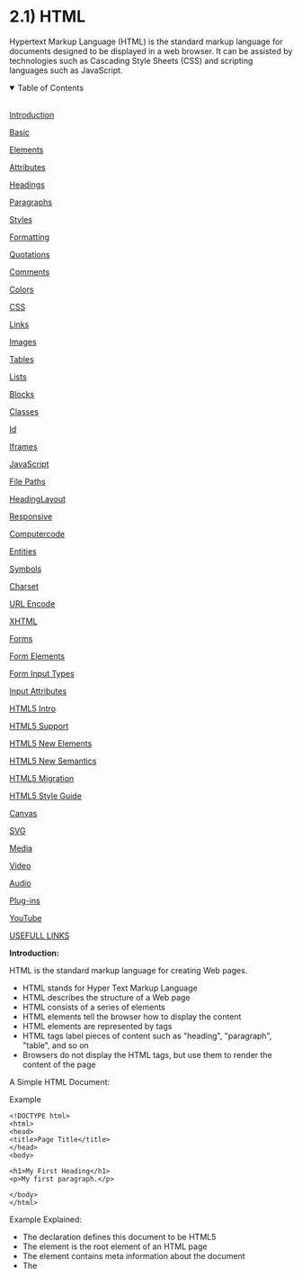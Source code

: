 # 2.1) HTML

Hypertext Markup Language (HTML) is the standard markup language for documents designed to be displayed in a web browser. It can be assisted by technologies such as Cascading Style Sheets (CSS) and scripting languages such as JavaScript.

<details open>
<summary>Table of Contents</summary>
<br>

[Introduction](#h1)

[Basic](#h2)

[Elements](#h3)

[Attributes](#h4)

[Headings](#h5)

[Paragraphs](#h6)

[Styles](#h7)

[Formatting](#h8)

[Quotations](#h9)

[Comments](#h10)

[Colors](#h11)

[CSS](#h12)

[Links](#h13)

[Images](#h14)

[Tables](#h15)

[Lists](#h16)

[Blocks](#h17)

[Classes](#h18)

[Id](#h19)

[Iframes](#h20)

[JavaScript](#h21)

[File Paths](#h22)

[HeadingLayout](#h23)

[Responsive](#h24)

[Computercode](#h25)

[Entities](#h26)

[Symbols](#h27)

[Charset](#h28)

[URL Encode](#h29)

[XHTML](#h30)

[Forms](#h31)

[Form Elements](#h32)

[Form Input Types](#h33)

[Input Attributes](#h34)

[HTML5 Intro](#h35)

[HTML5 Support](#h36)

[HTML5 New Elements](#h37)

[HTML5 New Semantics](#h38)

[HTML5 Migration](#h39)

[HTML5 Style Guide](#h40)

[Canvas](#h41)

[SVG](#h42)

[Media](#h43)

[Video](#h44)

[Audio](#h45)

[Plug-ins](#h46)

[YouTube](#h47)

[USEFULL LINKS](#h48)

</details>

<a name="h1"/>

**Introduction:**

HTML is the standard markup language for creating Web pages.

* HTML stands for Hyper Text Markup Language
* HTML describes the structure of a Web page
* HTML consists of a series of elements
* HTML elements tell the browser how to display the content
* HTML elements are represented by tags
* HTML tags label pieces of content such as "heading", "paragraph", "table", and so on
* Browsers do not display the HTML tags, but use them to render the content of the page

A Simple HTML Document:

Example
```
<!DOCTYPE html>
<html>
<head>
<title>Page Title</title>
</head>
<body>

<h1>My First Heading</h1>
<p>My first paragraph.</p>

</body>
</html>
```

Example Explained:

* The <!DOCTYPE html> declaration defines this document to be HTML5
* The <html> element is the root element of an HTML page
* The <head> element contains meta information about the document
* The <title> element specifies a title for the document
* The <body> element contains the visible page content
* The <h1> element defines a large heading
* The <p> element defines a paragraph

HTML Tags:

HTML tags are element names surrounded by angle brackets:
```
<tagname>content goes here...</tagname>
```
* HTML tags normally come in pairs like <p> and </p>
* The first tag in a pair is the start tag, the second tag is the end tag
* The end tag is written like the start tag, but with a forward slash inserted before the tag name

Web Browsers:

The purpose of a web browser (Chrome, Edge, Firefox, Safari) is to read HTML documents and display them.

The browser does not display the HTML tags, but uses them to determine how to display the document.

The <!DOCTYPE> Declaration:

The <!DOCTYPE> declaration represents the document type, and helps browsers to display web pages correctly.

It must only appear once, at the top of the page (before any HTML tags).

The <!DOCTYPE> declaration is not case sensitive.

The <!DOCTYPE> declaration for HTML5 is:
```
<!DOCTYPE html>
```

<a name="h2"/>

**Basic:**

**Documents**

All HTML documents must start with a document type declaration: <!DOCTYPE html>.

The HTML document itself begins with <html> and ends with </html>.

The visible part of the HTML document is between <body> and </body>.

Example:
```
<!DOCTYPE html>
<html>
<body>

<h1>My First Heading</h1>
<p>My first paragraph.</p>

</body>
</html>
```

**Headings**

HTML headings are defined with the <h1> to <h6> tags.

<h1> defines the most important heading. <h6> defines the least important heading: 

Example:
```
<h1>This is heading 1</h1>
<h2>This is heading 2</h2>
<h3>This is heading 3</h3>
```

**Paragraphs**

HTML paragraphs are defined with the <p> tag:

Example:
```
<p>This is a paragraph.</p>
<p>This is another paragraph.</p>
```

**Links**

HTML links are defined with the <a> tag:

Example
```
<a href="https://www.w3schools.com">This is a link</a>
```

The link's destination is specified in the href attribute. 

**Images**

HTML images are defined with the <img> tag.

The source file (src), alternative text (alt), width, and height are provided as attributes:

Example:
```
<img src="w3schools.jpg" alt="W3Schools.com" width="104" height="142">
```

**Buttons**

HTML buttons are defined with the <button> tag:

Example:
```
<button>Click me</button>
```

**HTML Lists**

HTML lists are defined with the <ul> (unordered/bullet list) or the <ol> (ordered/numbered list) tag, followed by <li> tags (list items):

Example:
```
<ul>
  <li>Coffee</li>
  <li>Tea</li>
  <li>Milk</li>
</ul>

<ol>
  <li>Coffee</li>
  <li>Tea</li>
  <li>Milk</li>
</ol>
```

<a name="h3"/>

**Elements:**

An HTML element usually consists of a start tag and an end tag, with the content inserted in between:
```
<tagname>Content goes here...</tagname>
```

**Nested HTML Elements**

HTML elements can be nested (elements can contain elements).

All HTML documents consist of nested HTML elements (Elements inside other elements).

**Empty HTML Elements**

HTML elements with no content are called empty elements.

<br> is an empty element without a closing tag (the <br> tag defines a line break):

Example:
```
<p>This is a <br> paragraph with a line break.</p>
```

Empty elements can be "closed" in the opening tag like this: <br />.

HTML5 does not require empty elements to be closed. But if you want stricter validation, or if you need to make your document readable by XML parsers, you must close all HTML elements properly.

**HTML Is Not Case Sensitive**

HTML tags are not case sensitive: <P> means the same as <p>.

The HTML5 standard does not require lowercase tags, but it is recommended to use lowercase in HTML, and demands lowercase for stricter document types like XHTML.

<a name="h4"/>

**Attributes:**

* All HTML elements can have attributes
* Attributes provide additional information about an element
* Attributes are always specified in the start tag
* Attributes usually come in name/value pairs like: name="value"

**The href Attribute**

HTML links are defined with the <a> tag. The link address is specified in the href attribute:

Example:
```
<a href="https://www.w3schools.com">This is a link</a>
```

**The src Attribute**

HTML images are defined with the <img> tag.

The filename of the image source is specified in the src attribute:

Example:
```
<img src="img_girl.jpg">
```

**The width and height Attributes**

HTML images also have width and height attributes, which specifies the width and height of the image:

Example:
```
<img src="img_girl.jpg" width="500" height="600">
```

**The alt Attribute**

The alt attribute specifies an alternative text to be used, if an image cannot be displayed.

The value of the alt attribute can be read by screen readers. This way, someone "listening" to the webpage, e.g. a vision impaired person, can "hear" the element.

Example:
```
<img src="img_girl.jpg" alt="Girl with a jacket">
```

<a name="h5"/>

**Headings:**

Headings are defined with the <h1> to <h6> tags.

<h1> defines the most important heading. <h6> defines the least important heading.

Example:
```
<h1>Heading 1</h1>
<h2>Heading 2</h2>
<h3>Heading 3</h3>
<h4>Heading 4</h4>
<h5>Heading 5</h5>
<h6>Heading 6</h6>
```

**Headings Are Important**

Search engines use the headings to index the structure and content of your web pages.

Users often skim a page by its headings. It is important to use headings to show the document structure.

<h1> headings should be used for main headings, followed by <h2> headings, then the less important <h3>, and so on.

**Bigger Headings**

Each HTML heading has a default size. However, you can specify the size for any heading with the style attribute, using the CSS font-size property:

Example:
```
<h1 style="font-size:60px;">Heading 1</h1>
```

**Horizontal Rules**

The <hr> tag defines a thematic break in an HTML page, and is most often displayed as a horizontal rule.

The <hr> element is used to separate content (or define a change) in an HTML page:

Example:
```
<h1>This is heading 1</h1>
<p>This is some text.</p>
<hr>
<h2>This is heading 2</h2>
<p>This is some other text.</p>
<hr>
```

**The <head> Element**

The HTML <head> element is a container for metadata. HTML metadata is data about the HTML document. Metadata is not displayed.

The <head> element is placed between the <html> tag and the <body> tag:

Example:
```
<!DOCTYPE html>
<html>

<head>
  <title>My First HTML</title>
  <meta charset="UTF-8">
</head>

<body>
</html>
```

<a name="h6"/>

**Paragraphs:**

The HTML <p> element defines a paragraph:

Example:
```
<p>This is a paragraph.</p>
<p>This is another paragraph.</p>
```

**The HTML <pre> Element**

The HTML <pre> element defines preformatted text.

The text inside a <pre> element is displayed in a fixed-width font (usually Courier), and it preserves both spaces and line breaks:

Example:
```
<pre>
  My Bonnie lies over the ocean.

  My Bonnie lies over the sea.

  My Bonnie lies over the ocean.

  Oh, bring back my Bonnie to me.
</pre>
```

<a name="h7"/>

**Styles:**

Setting the style of an HTML element, can be done with the style attribute.

The HTML style attribute has the following syntax:
```
<tagname style="property:value;">
```

**Background Color**

The CSS background-color property defines the background color for an HTML element.

This example sets the background color for a page to powderblue:

Example:
```
<body style="background-color:powderblue;">

<h1>This is a heading</h1>
<p>This is a paragraph.</p>

</body>
```

**Text Color**

The CSS color property defines the text color for an HTML element:

Example:
```
<h1 style="color:blue;">This is a heading</h1>
<p style="color:red;">This is a paragraph.</p>
```

**Fonts**

The CSS font-family property defines the font to be used for an HTML element:

Example:
```
<h1 style="font-family:verdana;">This is a heading</h1>
<p style="font-family:courier;">This is a paragraph.</p>
```

**Text Size**

The CSS font-size property defines the text size for an HTML element:

Example:
```
<h1 style="font-size:300%;">This is a heading</h1>
<p style="font-size:160%;">This is a paragraph.</p>
```

**Text Alignment**

The CSS text-align property defines the horizontal text alignment for an HTML element:

Example:
```
<h1 style="text-align:center;">Centered Heading</h1>
<p style="text-align:center;">Centered paragraph.</p>
```

<a name="h8"/>

**Formatting:**

HTML also defines special elements for defining text with a special meaning.

HTML uses elements like <b> and <i> for formatting output, like bold or italic text.

Formatting elements were designed to display special types of text:

* <b> - Bold text
* <strong> - Important text
* <i> - Italic text
* <em> - Emphasized text
* <mark> - Marked text
* <small> - Small text
* <del> - Deleted text
* <ins> - Inserted text
* <sub> - Subscript text
* <sup> - Superscript text

**HTML <b> and <strong> Elements**

The HTML <b> element defines bold text, without any extra importance.

Example:
```
<b>This text is bold</b>
```

The HTML <strong> element defines strong text, with added semantic "strong" importance.

Example:
```
<strong>This text is strong</strong>
```

**HTML <i> and <em> Elements**

The HTML <i> element defines italic text, without any extra importance.

Example:
```
<i>This text is italic</i>
```

The HTML <em> element defines emphasized text, with added semantic importance.

Example:
```
<em>This text is emphasized</em>
```

**HTML <small> Element**

The HTML <small> element defines smaller text:

Example:
```
<h2>HTML <small>Small</small> Formatting</h2>
```

**HTML <mark> Element**

The HTML <mark> element defines marked/highlighted text:

Example:
```
<h2>HTML <mark>Marked</mark> Formatting</h2>
```

**HTML <del> Element**

The HTML <del> element defines deleted/removed text.

Example:
```
<p>My favorite color is <del>blue</del> red.</p>
```

**HTML <ins> Element**

The HTML <ins> element defines inserted/added text.

Example:
```
<p>My favorite <ins>color</ins> is red.</p>
```

**HTML <sub> Element**

The HTML <sub> element defines subscripted text.

Example:
```
<p>This is <sub>subscripted</sub> text.</p>
```

**HTML <sup> Element**

The HTML <sup> element defines superscripted text.

Example:
```
<p>This is <sup>superscripted</sup> text.</p>
```

<a name="h9"/>

**Quotations:**

**HTML <q> for Short Quotations**

The HTML <q> element defines a short quotation.

Browsers usually insert quotation marks around the <q> element.

Example:
```
<p>WWF's goal is to: <q>Build a future where people live in harmony with nature.</q></p>
```

**HTML <blockquote> for Quotations**

The HTML <blockquote> element defines a section that is quoted from another source.

Browsers usually indent <blockquote> elements.

Example:
```
<p>Here is a quote from WWF's website:</p>
<blockquote cite="http://www.worldwildlife.org/who/index.html">
For 50 years, WWF has been protecting the future of nature.
The world's leading conservation organization,
WWF works in 100 countries and is supported by
1.2 million members in the United States and
close to 5 million globally.
</blockquote>
```

**HTML <abbr> for Abbreviations**

The HTML <abbr> element defines an abbreviation or an acronym.

Marking abbreviations can give useful information to browsers, translation systems and search-engines.

Example:
```
<p>The <abbr title="World Health Organization">WHO</abbr> was founded in 1948.</p>
```

**HTML <address> for Contact Information**

The HTML <address> element defines contact information (author/owner) of a document or an article.

The <address> element is usually displayed in italic. Most browsers will add a line break before and after the element.

Example:
```
<address>
Written by John Doe.<br>
Visit us at:<br>
Example.com<br>
Box 564, Disneyland<br>
USA
</address>
```

**HTML <cite> for Work Title**

The HTML <cite> element defines the title of a work.

Browsers usually display <cite> elements in italic.

Example:
```
<p><cite>The Scream</cite> by Edvard Munch. Painted in 1893.</p>
```

**HTML <bdo> for Bi-Directional Override**

The HTML <bdo> element defines bi-directional override.

The <bdo> element is used to override the current text direction:

Example:
```
<bdo dir="rtl">This text will be written from right to left</bdo>
```

<a name="h10"/>

**Comments:**

You can add comments to your HTML source by using the following syntax:
```
<!-- Write your comments here -->
```

<a name="h11"/>

**Colors:**

HTML supports 140 standard color names:

https://www.w3schools.com/colors/colors_names.asp

**Background Color**

You can set the background color for HTML elements:

Example:
```
<h1 style="background-color:DodgerBlue;">Hello World</h1>
<p style="background-color:Tomato;">Lorem ipsum...</p>
<a name="h12"/>
```

**Text Color**

You can set the color of text:

Example:
```
<h1 style="color:Tomato;">Hello World</h1>
<p style="color:DodgerBlue;">Lorem ipsum...</p>
<p style="color:MediumSeaGreen;">Ut wisi enim...</p>
```

**Border Color**

You can set the color of borders:

Example:
```
<h1 style="border:2px solid Tomato;">Hello World</h1>
<h1 style="border:2px solid DodgerBlue;">Hello World</h1>
<h1 style="border:2px solid Violet;">Hello World</h1>
```

**Color Values**

In HTML, colors can also be specified using RGB values, HEX values, HSL values, RGBA values, and HSLA values:

Example:
```
<h1 style="background-color:rgb(255, 99, 71);">...</h1>
<h1 style="background-color:#ff6347;">...</h1>
<h1 style="background-color:hsl(9, 100%, 64%);">...</h1>

<h1 style="background-color:rgba(255, 99, 71, 0.5);">...</h1>
<h1 style="background-color:hsla(9, 100%, 64%, 0.5);">...</h1>
```

**RGB Value**

In HTML, a color can be specified as an RGB value, using this formula:
```
rgb(red, green, blue)
```

Each parameter (red, green, and blue) defines the intensity of the color between 0 and 255.

**HEX Value**
In HTML, a color can be specified using a hexadecimal value in the form:
```
#rrggbb
```

Where rr (red), gg (green) and bb (blue) are hexadecimal values between 00 and ff (same as decimal 0-255).

**HSL Value**

In HTML, a color can be specified using hue, saturation, and lightness (HSL) in the form:
```
hsl(hue, saturation, lightness)
```

Hue is a degree on the color wheel from 0 to 360. 0 is red, 120 is green, and 240 is blue.

**RGBA Value**

RGBA color values are an extension of RGB color values with an alpha channel - which specifies the opacity for a color.

An RGBA color value is specified with:
```
rgba(red, green, blue, alpha)
```

The alpha parameter is a number between 0.0 (fully transparent) and 1.0 (not transparent at all)

**HSLA Value**

HSLA color values are an extension of HSL color values with an alpha channel - which specifies the opacity for a color.

An HSLA color value is specified with:
```
hsla(hue, saturation, lightness, alpha)
```

The alpha parameter is a number between 0.0 (fully transparent) and 1.0 (not transparent at all)


**CSS:**

<a name="h13"/>

**Links:**

<a name="h14"/>

**Images:**

<a name="h15"/>

**Tables:**

<a name="h16"/>

**Lists:**

<a name="h17"/>

**Blocks:**

<a name="h18"/>

**Classes:**

<a name="h19"/>

**Id:**

<a name="h20"/>

**Iframes:**

<a name="h21"/>

**JavaScript:**

<a name="h22"/>

**File Paths:**

<a name="h23"/>

**HeadingLayout:**

<a name="h24"/>

**Responsive:**

<a name="h25"/>

**Computercode:**

<a name="h26"/>

**Entities:**

<a name="h27"/>

**Symbols:**

<a name="h28"/>

**Charset:**

<a name="h29"/>

**URL Encode:**

<a name="h30"/>

**XHTML:**

<a name="h31"/>

**Forms:**

<a name="h32"/>

**Form Elements:**

<a name="h33"/>

**Form Input Types:**

<a name="h34"/>

**Input Attributes:**

<a name="h35"/>

**HTML5 Intro:**

<a name="h36"/>

**HTML5 Support:**

<a name="h37"/>

**HTML5 New Elements:**

<a name="h38"/>

**HTML5 New Semantics:**

<a name="h39"/>

**HTML5 Migration:**

<a name="h40"/>

**HTML5 Style Guide:**

<a name="h41"/>

**Canvas:**

<a name="h42"/>

**SVG:**

<a name="h43"/>

**Media:**

<a name="h44"/>

**Video:**

<a name="h45"/>

**Audio:**

<a name="h46"/>

**Plug-ins:**

<a name="h47"/>

**YouTube:**

<a name="h48"/>

**USEFULL LINKS**

**HTML Wikipedia:**

https://en.wikipedia.org/wiki/HTML

**HTML Tutorial:**

https://www.w3schools.com/html/